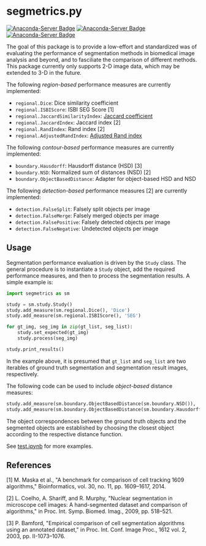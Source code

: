 # segmetrics.py

[![Anaconda-Server Badge](https://img.shields.io/badge/Install%20with-conda-%2387c305)](https://anaconda.org/bioconda/segmetrics)
[![Anaconda-Server Badge](https://img.shields.io/conda/v/bioconda/segmetrics.svg?label=Version)](https://anaconda.org/bioconda/segmetrics)
[![Anaconda-Server Badge](https://img.shields.io/conda/dn/bioconda/segmetrics.svg?label=Downloads)](https://anaconda.org/bioconda/segmetrics)

The goal of this package is to provide a low-effort and standardized was of evaluating the performance of segmentation methods in biomedical image analysis and beyond, and to fasciliate the comparison of different methods. This package currently only supports 2-D image data, which may be extended to 3-D in the future.

The following *region-based* performance measures are currently implemented:

 - `regional.Dice`: Dice similarity coefficient
 - `regional.ISBIScore`: ISBI SEG Score [1]
 - `regional.JaccardSimilarityIndex`: [Jaccard coefficient](https://en.wikipedia.org/wiki/Jaccard_index)
 - `regional.JaccardIndex`: Jaccard index [2]
 - `regional.RandIndex`: Rand index [2]
 - `regional.AdjustedRandIndex`: [Adjusted Rand index](http://scikit-learn.org/stable/modules/generated/sklearn.metrics.adjusted_rand_score.html)

The following *contour-based* performance measures are currently implemented:

 - `boundary.Hausdorff`: Hausdorff distance (HSD) [3]
 - `boundary.NSD`: Normalized sum of distances (NSD) [2]
 - `boundary.ObjectBasedDistance`: Adapter for object-based HSD and NSD

The following *detection-based* performance measures [2] are currently implemented:

 - `detection.FalseSplit`: Falsely split objects per image
 - `detection.FalseMerge`: Falsely merged objects per image
 - `detection.FalsePositive`: Falsely detected objects per image
 - `detection.FalseNegative`: Undetected objects per image

## Usage

Segmentation performance evaluation is driven by the `Study` class. The general procedure is to instantiate a `Study` object, add the required performance measures, and then to process the segmentation results. A simple example is:

```python
import segmetrics as sm

study = sm.study.Study()
study.add_measure(sm.regional.Dice(), 'Dice')
study.add_measure(sm.regional.ISBIScore(), 'SEG')

for gt_img, seg_img in zip(gt_list, seg_list):
    study.set_expected(gt_img)
    study.process(seg_img)

study.print_results()
```

In the example above, it is presumed that `gt_list` and `seg_list` are two iterables of ground truth segmentation and segmentation result images, respectively.

The following code can be used to include *object-based* distance measures:

```python
study.add_measure(sm.boundary.ObjectBasedDistance(sm.boundary.NSD()), 'NSD')
study.add_measure(sm.boundary.ObjectBasedDistance(sm.boundary.Hausdorff()), 'HSD')
```

The object correspondences between the ground truth objects and the segmented objects are established by choosing the closest object according to the respective distance function.

See [test.ipynb](test.ipynb) for more examples.

## References

[1] M. Maska et al., "A benchmark for comparison of cell tracking 1609 algorithms," Bioinformatics, vol. 30, no. 11, pp. 1609–1617, 2014.

[2] L. Coelho, A. Shariff, and R. Murphy, "Nuclear segmentation in microscope cell images: A hand-segmented dataset and comparison of algorithms," in Proc. Int. Symp. Biomed. Imag., 2009, pp. 518–521.

[3] P. Bamford, "Empirical comparison of cell segmentation algorithms using an annotated dataset," in Proc. Int. Conf. Image Proc., 1612 vol. 2, 2003, pp. II-1073–1076.

